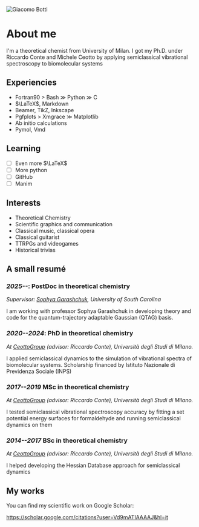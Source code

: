 ![Giacomo Botti](https://github.com/user-attachments/assets/2aa3b1cf-6e40-47eb-9a73-1cce51f4ac54)

# About me

I'm a theoretical chemist from University of Milan. I got my Ph.D. under Riccardo Conte and Michele Ceotto by applying semiclassical vibrational spectroscopy to biomolecular systems

## Experiencies
- Fortran90 $>$ Bash $\gg$ Python $\gg$ C
- $\LaTeX$, Markdown
- Beamer, TikZ, Inkscape
- Pgfplots $>$ Xmgrace $\gg$ Matplotlib 
- Ab initio calculations
- Pymol, Vmd

## Learning
- [ ] Even more $\LaTeX$
- [ ] More python
- [ ] GitHub
- [ ] Manim

## Interests
- Theoretical Chemistry
- Scientific graphics and communication
- Classical music, classical opera
- Classical guitarist
- TTRPGs and videogames
- Historical trivias

## A small resumé

### *2025--*: PostDoc in theoretical chemistry
*Supervisor: [Sophya Garashchuk](https://sc.edu/study/colleges_schools/chemistry_and_biochemistry/our_people/directory/garashchuk_sophya.php), University of South Carolina*

I am working with professor Sophya Garashchuk in developing theory and code for the quantum-trajectory adaptable Gaussian (QTAG) basis.

### *2020--2024*: PhD in theoretical chemistry 
*At [CeottoGroup](https://sites.unimi.it/ceotto/about\_GiacomoBotti.html) (advisor: Riccardo Conte), Università degli Studi di Milano.*

I applied semiclassical dynamics to the simulation of vibrational spectra of biomolecular systems. Scholarship financed by Istituto Nazionale di Previdenza Sociale (INPS)

### *2017--2019* MSc in theoretical chemistry 
*At [CeottoGroup](https://sites.unimi.it/ceotto/about\_GiacomoBotti.html) (advisor: Riccardo Conte), Università degli Studi di Milano.* 

I tested semiclassical vibrational spectroscopy accuracy by fitting a set potential energy surfaces for formaldehyde and running semiclassical dynamics on them

### *2014--2017* BSc in theoretical chemistry 
*At [CeottoGroup](https://sites.unimi.it/ceotto/about\_GiacomoBotti.html) (advisor: Riccardo Conte), Università degli Studi di Milano.* 

I helped developing the Hessian Database approach for semiclassical dynamics

## My works
You can find my scientific work on Google Scholar:

https://scholar.google.com/citations?user=Vd9mATIAAAAJ&hl=it
  

